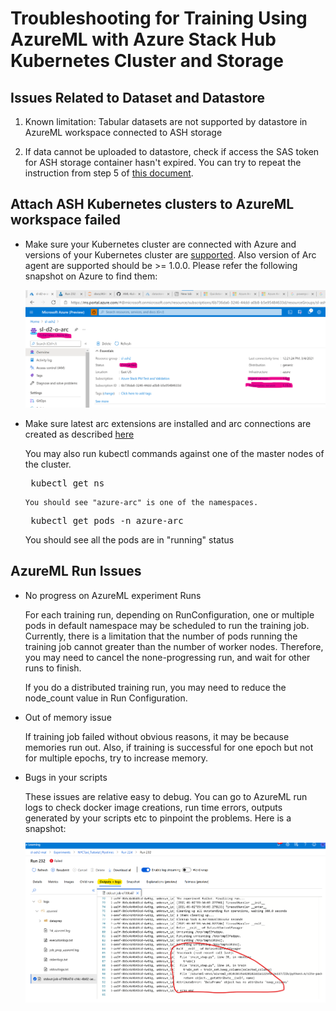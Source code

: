 # Troubleshooting for Training Using AzureML with Azure Stack Hub Kubernetes Cluster and Storage

## Issues Related to Dataset and Datastore

1. Known limitation:
   Tabular datasets are not supported by datastore in AzureML workspace connected to ASH storage
   
2. If data cannot be uploaded to datastore, check if access the SAS token for ASH storage container hasn't expired. You can try to repeat the instruction from step 5 of [this document](Train-AzureArc.md#create-and-configure-azure-stack-hubs-storage-account).

## Attach ASH Kubernetes clusters to AzureML workspace failed
   
  * Make sure your Kubernetes cluster are connected with Azure and versions of your Kubernetes cluster 
      are [supported](https://docs.microsoft.com/en-us/azure/aks/supported-kubernetes-versions#kubernetes-version-support-policy).
Also version of Arc agent are supported should be >= 1.0.0. Please refer the following snapshot on Azure to find them:
      
      <p align="center">
            <img src="imgs/kubernetes_arc.png" />
      </p>

   * Make sure latest arc extensions are installed and arc connections are created as described [here](AML-ARC-Compute.md#connect-azure-stack-hubs-kubernetes-cluster-to-azure-via-azure-arc)
   

      You may also run kubectl commands against one of the master nodes of the cluster.
      <pre> kubectl get ns </pre>
         You should see "azure-arc" is one of the namespaces.

      <pre> kubectl get pods -n azure-arc </pre>
       You should see all the pods are in "running" status
   

## AzureML Run Issues

  * No progress on AzureML experiment Runs

    For each training run, depending on RunConfiguration, one or multiple pods in default namespace may be scheduled to
   run the training job. Currently, there is a limitation that the number of pods running the training job cannot greater 
   than the number of worker nodes. Therefore, you may need to cancel the none-progressing run, and wait for other runs 
   to finish.
   
      If you do a distributed training run, you may need to reduce the node_count value in Run Configuration.
   
  * Out of memory issue


      If training job failed without obvious reasons, it may be because memories run out. Also, if training is successful 
      for one epoch but not for multiple epochs, try to increase memory.

* Bugs in your scripts
  

   These issues are relative easy to debug. You can go to AzureML run logs to check docker image creations, run time errors, 
   outputs generated by your scripts etc to pinpoint the problems. Here is a snapshot:

   <p align="center">
      <img src="imgs/azureml_log.png" />
   </p>
